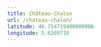 ```yaml
---
title: Château-Chalon
url: /chateau-chalon/
latitude: 46.754719400000006
longitude: 5.6269716
---
```

